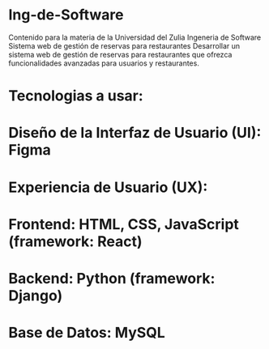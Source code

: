 # Ing-de-Software
Contenido para la materia de la Universidad del Zulia Ingeneria de Software 
Sistema web de gestión de reservas para restaurantes
Desarrollar un sistema web de gestión de reservas para restaurantes que ofrezca
funcionalidades avanzadas para usuarios y restaurantes. 
# Tecnologias a usar:
# Diseño de la Interfaz de Usuario (UI): Figma
# Experiencia de Usuario (UX): 
# Frontend: HTML, CSS, JavaScript (framework: React)
# Backend: Python (framework: Django)
# Base de Datos: MySQL
